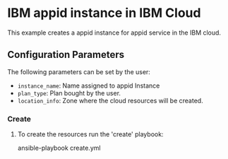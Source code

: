 # IBM appid instance in IBM Cloud

This example creates a appid instance for appid service in the IBM cloud.

## Configuration Parameters

The following parameters can be set by the user:

* `instance_name`: Name assigned to appid Instance
* `plan_type`: Plan bought by the user.
* `location_info`: Zone where the cloud resources will be created.

### Create

1. To create the resources run the
   'create' playbook:

    ansible-playbook create.yml